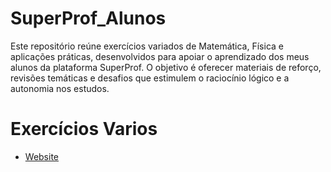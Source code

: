 # SuperProf_Alunos
Este repositório reúne exercícios variados de Matemática, Física e aplicações práticas, desenvolvidos para apoiar o aprendizado dos meus alunos da plataforma SuperProf.
O objetivo é oferecer materiais de reforço, revisões temáticas e desafios que estimulem o raciocínio lógico e a autonomia nos estudos.

# Exercícios Varios

- [Website](https://www.superprof.com.br/doutoranda-matematica-aplicada-ime-usp-mestre-ciencias-pela-pme-escola-politecnica-usp-ofereco-reforco-universitario.html)
